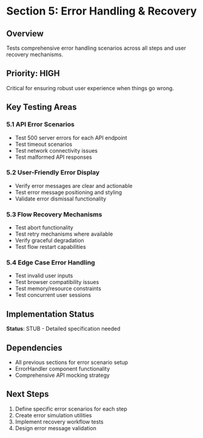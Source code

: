 # Section 5: Error Handling & Recovery

## Overview
Tests comprehensive error handling scenarios across all steps and user recovery mechanisms.

## Priority: HIGH
Critical for ensuring robust user experience when things go wrong.

## Key Testing Areas

### 5.1 API Error Scenarios
- Test 500 server errors for each API endpoint
- Test timeout scenarios
- Test network connectivity issues
- Test malformed API responses

### 5.2 User-Friendly Error Display
- Verify error messages are clear and actionable
- Test error message positioning and styling
- Validate error dismissal functionality

### 5.3 Flow Recovery Mechanisms
- Test abort functionality
- Test retry mechanisms where available
- Verify graceful degradation
- Test flow restart capabilities

### 5.4 Edge Case Error Handling
- Test invalid user inputs
- Test browser compatibility issues
- Test memory/resource constraints
- Test concurrent user sessions

## Implementation Status
**Status**: STUB - Detailed specification needed

## Dependencies
- All previous sections for error scenario setup
- ErrorHandler component functionality
- Comprehensive API mocking strategy

## Next Steps
1. Define specific error scenarios for each step
2. Create error simulation utilities
3. Implement recovery workflow tests
4. Design error message validation
